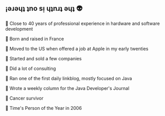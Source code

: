 ## ¡ǝɹǝɥʇ ʇno sᴉ ɥʇnɹʇ ǝɥʇ 👽

:small_blue_diamond: Close to 40 years of professional experience in hardware and software development

:small_blue_diamond: Born and raised in France

:small_blue_diamond: Moved to the US when offered a job at Apple in my early twenties

:small_blue_diamond: Started and sold a few companies

:small_blue_diamond: Did a lot of consulting

:small_blue_diamond: Ran one of the first daily linkblog, mostly focused on Java

:small_blue_diamond: Wrote a weekly column for the Java Developer's Journal

:small_blue_diamond: Cancer survivor

:small_blue_diamond: Time's Person of the Year in 2006
